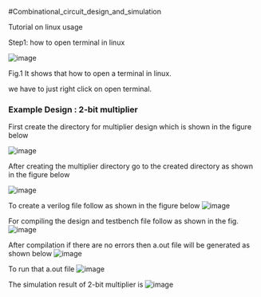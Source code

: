 #Combinational_circuit_design_and_simulation

Tutorial on linux usage


Step1: how to open terminal in linux

![image](https://user-images.githubusercontent.com/92289264/147219491-fc31d1d1-2036-4bf6-8cf7-9f8ea05f1ba3.png)

Fig.1 It shows that how to open a terminal in linux.

we have to just right click on open terminal.  

<h3>Example Design : 2-bit multiplier </h3>

First create the directory for multiplier design which is shown in the figure below

![image](https://user-images.githubusercontent.com/92289264/147221983-a7ed556d-4382-4d7a-a1fb-7b4cbd44ffb0.png)

After creating the multiplier directory go to the created directory as shown in the figure below

![image](https://user-images.githubusercontent.com/92289264/147222483-15e26145-b90a-4353-bfd2-a7c2e6d096ee.png)

To create a verilog file follow as shown in the figure below
![image](https://user-images.githubusercontent.com/92289264/147222663-ac96202c-fec0-41e2-9cb5-71bd0a4edda5.png)

For compiling the design and testbench file follow as shown in the fig.
![image](https://user-images.githubusercontent.com/92289264/147231733-8b65895f-627c-46f4-bccd-a1761cabfd47.png)

After compilation if there are no errors then a.out file will be generated as shown below
![image](https://user-images.githubusercontent.com/92289264/147234312-f5d1a02a-e86e-48ac-8ba0-44a24d9504c7.png)

To run that a.out file
![image](https://user-images.githubusercontent.com/92289264/147235094-2170d741-afb4-425a-a66c-ab18a2f20f77.png)

The simulation result of 2-bit multiplier is
![image](https://user-images.githubusercontent.com/92289264/147235187-c8f9b946-c12d-4edb-a5dc-5bc99603e94f.png)


